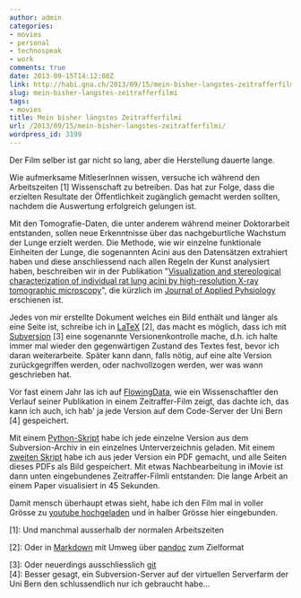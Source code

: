 ```yaml
---
author: admin
categories:
- movies
- personal
- technospeak
- work
comments: true
date: 2013-09-15T14:12:08Z
link: http://habi.gna.ch/2013/09/15/mein-bisher-langstes-zeitrafferfilmi/
slug: mein-bisher-langstes-zeitrafferfilmi
tags:
- movies
title: Mein bisher längstes Zeitrafferfilmi
url: /2013/09/15/mein-bisher-langstes-zeitrafferfilmi/
wordpress_id: 3199
---
```


Der Film selber ist gar nicht so lang, aber die Herstellung dauerte lange.




Wie aufmerksame MitleserInnen wissen, versuche ich während den Arbeitszeiten [1] Wissenschaft zu betreiben. Das hat zur Folge, dass die erzielten Resultate der Öffentlichkeit zugänglich gemacht werden sollten, nachdem die Auswertung erfolgreich gelungen ist.




Mit den Tomografie-Daten, die unter anderem während meiner Doktorarbeit entstanden, sollen neue Erkenntnisse über das nachgeburtliche Wachstum der Lunge erzielt werden. Die Methode, wie wir einzelne funktionale Einheiten der Lunge, die sogenannten Acini aus den Datensätzen extrahiert haben und diese anschliessend nach allen Regeln der Kunst analysiert haben, beschreiben wir in der Publikation "[Visualization and stereological characterization of individual rat lung acini by high-resolution X-ray tomographic microscopy](http://dx.doi.org/10.1152/japplphysiol.00642.2013)", die kürzlich im [Journal of Applied Pyhsiology](http://jap.physiology.org) erschienen ist.




Jedes von mir erstellte Dokument welches ein Bild enthält und länger als eine Seite ist, schreibe ich in [LaTeX](http://www.latex-project.org) [2], das macht es möglich, dass ich mit [Subversion](http://subversion.tigris.org) [3] eine sogenannte Versionenkontrolle mache, d.h. ich halte immer mal wieder den gegenwärtigen Zustand des Textes fest, bevor ich daran weiterarbeite. Später kann dann, falls nötig, auf eine alte Version zurückgegriffen werden, oder nachvollzogen werden, wer was wann geschrieben hat.




Vor fast einem Jahr las ich auf [FlowingData](http://flowingdata.com/2012/11/30/time-lapse-writing-of-a-research-paper/), wie ein Wissenschaftler den Verlauf seiner Publikation in einem Zeitraffer-Film zeigt, das dachte ich, das kann ich auch, ich hab' ja jede Version auf dem Code-Server der Uni Bern [4] gespeichert.




Mit einem [Python-Skript](https://github.com/habi/python/blob/master/acinuspaper-timelapse.py) habe ich jede einzelne Version aus dem Subversion-Archiv in ein einzelnes Unterverzeichnis geladen. Mit einem [zweiten Skript](https://github.com/habi/python/blob/master/acinuspaper-timelapse-compiler.py) habe ich aus jeder Version ein PDF gemacht, und alle Seiten dieses PDFs als Bild gespeichert. Mit etwas Nachbearbeitung in iMovie ist dann unten eingebundenes Zeitraffer-Filmli entstanden: Die lange Arbeit an einem Paper visualisiert in 45 Sekunden.




Damit mensch überhaupt etwas sieht, habe ich den Film mal in voller Grösse zu [youtube hochgeladen](http://www.youtube.com/watch?v=HhFC680lQDU) und in halber Grösse hier eingebunden.




[1]: Und manchmal ausserhalb der normalen Arbeitszeiten  

[2]: Oder in [Markdown](http://daringfireball.net/projects/markdown/) mit Umweg über [pandoc](http://johnmacfarlane.net/pandoc/) zum Zielformat  

[3]: Oder neuerdings ausschliesslich [git  
](http://git-scm.com)[4]: Besser gesagt, ein Subversion-Server auf der virtuellen Serverfarm der Uni Bern den schlussendlich nur ich gebraucht habe...
